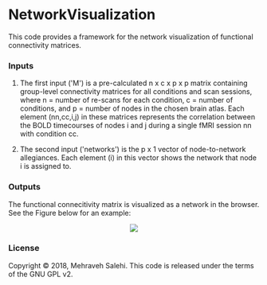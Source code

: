 # NetworkVisualization
This code provides a framework for the network visualization of functional connectivity matrices.
### Inputs
1. The first input ('M') is a pre-calculated n x c x p x p matrix containing group-level connectivity matrices
   for all conditions and scan sessions, where n = number of re-scans for each condition, 
   c = number of conditions, and p = number of nodes in the chosen brain atlas.
   Each element (nn,cc,i,j) in these matrices represents the correlation between the BOLD timecourses
   of nodes i and j during a single fMRI session nn with condition cc. 

2. The second input ('networks') is the p x 1 vector of node-to-network allegiances. Each element (i) in this vector shows the network that node i is assigned to.


### Outputs
The functional connecitivity matrix is visualized as a network in the browser. See the Figure below for an example:

<center>
<img src="/images/cpm.svg"/>
</center>

### License
Copyright &copy; 2018, Mehraveh Salehi. This code is released under the terms of the GNU GPL v2. 
